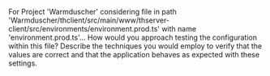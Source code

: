 For Project 'Warmduscher' considering file in path 'Warmduscher/thclient/src/main/www/thserver-client/src/environments/environment.prod.ts' with name 'environment.prod.ts'...
How would you approach testing the configuration within this file? Describe the techniques you would employ to verify that the values are correct and that the application behaves as expected with these settings.